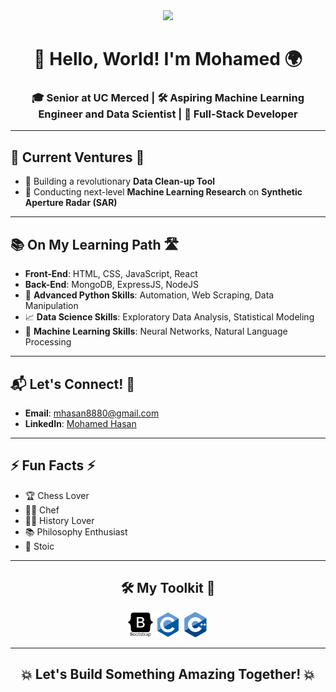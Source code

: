 <div align="center">
  <img src="https://media.giphy.com/media/v1.Y2lkPTc5MGI3NjExcW90ZjJtNDNoaGt6aHc3aHU2bDFrM2s1dHVtZTB0dXc1dDF3dGl4MiZlcD12MV9pbnRlcm5hbF9naWZfYnlfaWQmY3Q9Zw/26AHqZycSplGWWPAI/giphy.gif" width="300">
  <h1>👋 Hello, World! I'm Mohamed 🌍</h1>
  <h3>🎓 Senior at UC Merced | 🛠️ Aspiring Machine Learning Engineer and Data Scientist | 🧙 Full-Stack Developer </h3>
</div>

---

## 🚀 Current Ventures 🚀

- 🧹 Building a revolutionary **Data Clean-up Tool**
- 🤖 Conducting next-level **Machine Learning Research** on **Synthetic Aperture Radar (SAR)**

---

## 📚 On My Learning Path 🛣️

- **Front-End**: HTML, CSS, JavaScript, React
- **Back-End**: MongoDB, ExpressJS, NodeJS
- 🐍 **Advanced Python Skills**: Automation, Web Scraping, Data Manipulation
- 📈 **Data Science Skills**: Exploratory Data Analysis, Statistical Modeling
- 🤖 **Machine Learning Skills**: Neural Networks, Natural Language Processing

---

## 📬 Let's Connect! 💌

- **Email**: mhasan8880@gmail.com
- **LinkedIn**: [Mohamed Hasan](https://www.linkedin.com/in/mohamed-hasan-4b850418a/)

---

## ⚡ Fun Facts ⚡

- 🏆 Chess Lover
- 👨‍🍳 Chef
- 🕵️‍♂️ History Lover
- 📚 Philosophy Enthusiast
- 📖 Stoic

---

<div align="center">

  ## 🛠️ My Toolkit 🧰

  <code><img height="40" src="https://raw.githubusercontent.com/devicons/devicon/master/icons/bootstrap/bootstrap-plain-wordmark.svg"></code>
  <code><img height="40" src="https://raw.githubusercontent.com/devicons/devicon/master/icons/c/c-original.svg"></code>
  <code><img height="40" src="https://raw.githubusercontent.com/devicons/devicon/master/icons/cplusplus/cplusplus-original.svg"></code>
  <!-- Add more here -->

</div>

---

<div align="center">

  ## 💥 Let's Build Something Amazing Together! 💥

</div>

